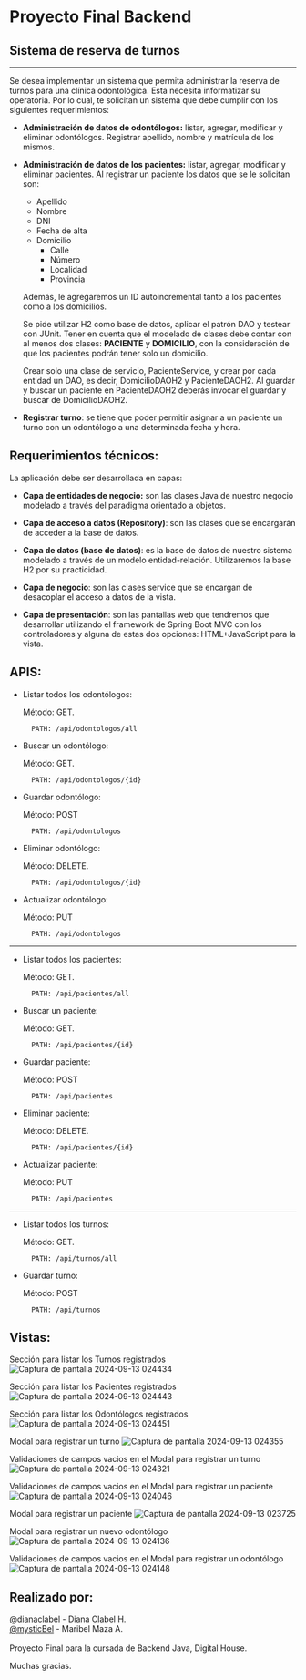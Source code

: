 
# Proyecto Final Backend

## Sistema de reserva de turnos 

---

Se desea implementar un sistema que permita administrar la reserva de turnos para una clínica odontológica. Esta necesita informatizar su operatoria. Por lo cual, te solicitan un sistema que debe cumplir con los siguientes requerimientos:

* **Administración de datos de odontólogos:** listar, agregar, modificar y eliminar odontólogos. Registrar apellido, nombre y matrícula de los mismos.

* **Administración de datos de los pacientes:** listar, agregar, modificar y eliminar pacientes. Al registrar un paciente los datos que se le solicitan son:
    * Apellido
    * Nombre
    * DNI
    * Fecha de alta 
    * Domicilio 
        * Calle
        * Número
        * Localidad
        * Provincia

    Además, le agregaremos un ID autoincremental tanto a los pacientes como a los domicilios.

    Se pide utilizar H2 como base de datos, aplicar el patrón DAO y testear con JUnit. Tener en cuenta que el modelado de clases debe contar con al menos dos clases: **PACIENTE** y **DOMICILIO**, con la consideración de que los pacientes podrán tener solo un domicilio.

    Crear solo una clase de servicio, PacienteService, y crear por cada entidad un DAO, es decir, DomicilioDAOH2 y PacienteDAOH2. Al guardar y buscar un paciente en PacienteDAOH2 deberás invocar el guardar y buscar de DomicilioDAOH2.

* **Registrar turno**: se tiene que poder permitir asignar a un paciente un turno con un odontólogo a una determinada fecha y hora. 


**Requerimientos técnicos:**
---

La aplicación debe ser desarrollada en capas:
* **Capa de entidades de negocio:** son las clases Java de nuestro negocio modelado a través del paradigma orientado a objetos.

* **Capa de acceso a datos (Repository)**: son las clases que se encargarán de acceder a la base de datos.

* **Capa de datos (base de datos)**: es la base de datos de nuestro sistema modelado a través de un modelo entidad-relación. Utilizaremos la base H2 por su practicidad. 
* **Capa de negocio**: son las clases service que se encargan de desacoplar el acceso a datos de la vista.

* **Capa de presentación**: son las pantallas web que tendremos que desarrollar utilizando el framework de Spring Boot MVC con los controladores y alguna de estas dos opciones: HTML+JavaScript para la vista.

**APIS:**
---

* Listar todos los odontólogos:
    
    Método: GET.

        PATH: /api/odontologos/all

* Buscar un odontólogo: 

    Método: GET.
        
        PATH: /api/odontologos/{id} 

* Guardar odontólogo:

    Método: POST

        PATH: /api/odontologos

* Eliminar odontólogo:
    
    Método: DELETE.

        PATH: /api/odontologos/{id} 

* Actualizar odontólogo:

    Método: PUT

        PATH: /api/odontologos
---

* Listar todos los pacientes:
    
    Método: GET.

        PATH: /api/pacientes/all

* Buscar un paciente: 

    Método: GET.
        
        PATH: /api/pacientes/{id} 


* Guardar paciente:

    Método: POST

        PATH: /api/pacientes

* Eliminar paciente:
    
    Método: DELETE.

        PATH: /api/pacientes/{id} 

* Actualizar paciente:

    Método: PUT

        PATH: /api/pacientes

---

* Listar todos los turnos:
    
    Método: GET.

        PATH: /api/turnos/all


* Guardar turno:

    Método: POST

        PATH: /api/turnos





**Vistas:**
---

Sección para listar los Turnos registrados
![Captura de pantalla 2024-09-13 024434](https://github.com/user-attachments/assets/ff8b1bb0-393e-4aca-b6d8-0462b795ca55)

Sección para listar los Pacientes registrados
![Captura de pantalla 2024-09-13 024443](https://github.com/user-attachments/assets/e8313fa4-165d-4598-85af-b37ce4d27cf0)

Sección para listar los Odontólogos registrados
![Captura de pantalla 2024-09-13 024451](https://github.com/user-attachments/assets/41c0dd50-c21d-4d05-b65e-38b6cd8d0c4e)

Modal para registrar un turno 
![Captura de pantalla 2024-09-13 024355](https://github.com/user-attachments/assets/4e6ba106-efe5-408a-8554-ff77d327a3f9)

Validaciones de campos vacios en el Modal para registrar un turno
![Captura de pantalla 2024-09-13 024321](https://github.com/user-attachments/assets/cd02e7dc-93cb-4dc2-80b8-b3f8d5e5af8c)

Validaciones de campos vacios en el Modal para registrar un paciente
![Captura de pantalla 2024-09-13 024046](https://github.com/user-attachments/assets/6ee50928-3699-4508-a322-18a62b47aaee)

Modal para registrar un paciente
![Captura de pantalla 2024-09-13 023725](https://github.com/user-attachments/assets/a53881b3-8c3b-41f8-b064-320a55ffbda9)

Modal para registrar un nuevo odontólogo
![Captura de pantalla 2024-09-13 024136](https://github.com/user-attachments/assets/4eaf38bf-cf98-49b5-9278-0b40866219a6)

Validaciones de campos vacios en el Modal para registrar un odontólogo
![Captura de pantalla 2024-09-13 024148](https://github.com/user-attachments/assets/838a5ce5-bf1c-45d5-b79d-74d24f426301)


**Realizado por:**
---
[@dianaclabel](https://github.com/dianaclabel) - Diana Clabel H. <br>
[@mysticBel](https://github.com/mysticBel) -  Maribel Maza A.  <br> <br>
Proyecto Final para la cursada de Backend Java, Digital House.



Muchas gracias.